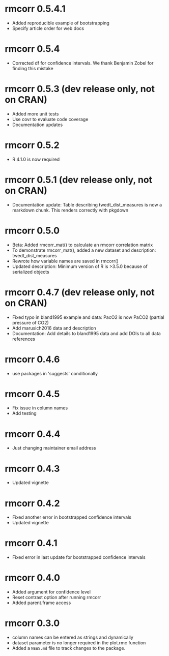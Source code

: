 # rmcorr 0.5.4.1

* Added reproducible example of bootstrapping
* Specify article order for web docs

# rmcorr 0.5.4

* Corrected df for confidence intervals. We thank Benjamin Zobel for finding this mistake

# rmcorr 0.5.3 (dev release only, not on CRAN)

* Added more unit tests 
* Use covr to evaluate code coverage
* Documentation updates 

# rmcorr 0.5.2

* R 4.1.0 is now required

# rmcorr 0.5.1 (dev release only, not on CRAN)

* Documentation update: Table describing twedt_dist_measures is now a markdown chunk. This renders correctly with pkgdown

# rmcorr 0.5.0

* Beta: Added rmcorr_mat() to calculate an rmcorr correlation matrix 
* To demonstrate rmcorr_mat(), added a new dataset and description: twedt_dist_measures 
* Rewrote how variable names are saved in rmcorr()
* Updated description: Minimum version of R is >3.5.0 because of serialized objects

# rmcorr 0.4.7 (dev release only, not on CRAN)

* Fixed typo in bland1995 example and data: PacO2 is now PaCO2 (partial pressure of CO2)
* Add marusich2016 data and description 
* Documentation: Add details to bland1995 data and add DOIs to all data references 

# rmcorr 0.4.6

* use packages in 'suggests' conditionally

# rmcorr 0.4.5

* Fix issue in column names
* Add testing

# rmcorr 0.4.4

* Just changing maintainer email address

# rmcorr 0.4.3

* Updated vignette

# rmcorr 0.4.2

* Fixed another error in bootstrapped confidence intervals
* Updated vignette

# rmcorr 0.4.1

* Fixed error in last update for bootstrapped confidence intervals

# rmcorr 0.4.0

* Added argument for confidence level
* Reset contrast option after running rmcorr
* Added parent.frame access

# rmcorr 0.3.0

* column names can be entered as strings and dynamically
* dataset parameter is no longer required in the plot.rmc function
* Added a `NEWS.md` file to track changes to the package.



